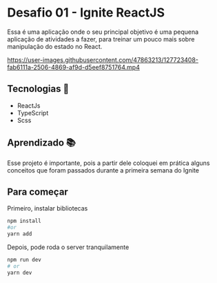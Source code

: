 # Desafio 01 - Ignite ReactJS

Essa é uma aplicação onde o seu principal objetivo é uma pequena aplicação de atividades a fazer, para treinar um pouco mais sobre manipulação do estado no React.

https://user-images.githubusercontent.com/47863213/127723408-fab6111a-2506-4869-af9d-d5eef8751764.mp4

## Tecnologias 🚀

- ReactJs
- TypeScript
- Scss


## Aprendizado 📚

Esse projeto é importante, pois a partir dele coloquei em prática alguns conceitos que foram passados durante a primeira semana do Ignite


## Para começar

Primeiro, instalar bibliotecas

```bash
npm install
#or
yarn add
```

Depois, pode roda o server tranquilamente

```bash
npm run dev
# or
yarn dev
```
